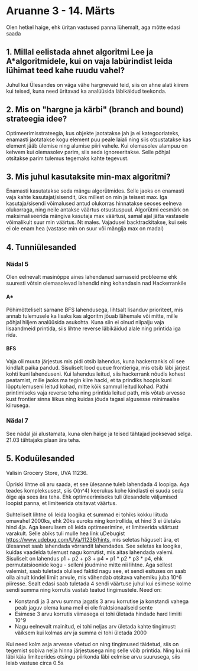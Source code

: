# Aruanne 3 - 14. Märts

Olen hetkel haige, ehk üritan vastused panna lühemalt, aga mõtte edasi saada

## 1. Millal eelistada ahnet algoritmi Lee ja A*algoritmidele, kui on vaja labürindist leida lühimat teed kahe ruudu vahel?

Juhul kui Ülesandes on väga vähe hargnevaid teid, siis on ahne alati kiirem kui teised, kuna need üritavad ka analüüsida
läbikäidud teekonda.

## 2. Mis on "hargne ja kärbi" (branch and bound) strateegia idee?

Optimeerimisstrateegia, kus objekte jaotatakse jah ja ei kategooriateks, enamasti jaotatakse kogu element puu peale
laiali ning siis otsustatakse kas element jääb ülemise ning alumise piiri vahele. Kui olemasolev alampuu on kehvem kui
olemasolev parim, siis seda ignoreeritakse. Selle põhjal otsitakse parim tulemus tegemaks kahte tegevust.

## 3. Mis juhul kasutaksite min-max algoritmi?

Enamasti kasutatakse seda mängu algorütmides. Selle jaoks on enamasti vaja kahte kasutajat/sisendit, üks millest on min
ja teisest max. Iga kasutaja/sisendi võimalused antud olukorras hinnatakse seoses eelneva olukorraga, ning neile antakse
väärtus otsustuspuul. Algorütmi eesmärk on maksimaliseerida mängiva kasutaja max väärtusi, samal ajal jätta vastasele
võimalikult suur min väärtus. Nt males. Vajadusel backtrackitakse, kui seis ei ole enam hea (vastase min on suur või
mängija max on madal)

## 4. Tunniülesanded

### Nädal 5

Olen eelnevalt masinõppe aines lahendanud sarnaseid probleeme ehk suuresti võtsin olemasolevad lahendid ning kohandasin
nad Hackerrankile

#### A*

Põhimõtteliselt sarnane BFS lahendusega, lihtsalt lisanduv prioriteet, mis annab tulemusele ka lisaks kas algoritm jõuab
lähemale või mitte, mille põhjal hiljem analüüsida asukohta. Kuna siin ei olnud niipalju vaja lisaandmeid printida, siis
lihtne reverse läbikäidud alale ning printida iga rida.

#### BFS

Vaja oli muuta järjestus mis pidi otsib lahendus, kuna hackerrankis oli see kindlalt paika pandud. Sisuliselt lood queue
frontieriga, mis otsib läbi järjest kohti kuni lahenduseni. Kui lahendus leitud, siis hackerrank nõudis kohest
peatamist, mille jaoks ma tegin kiire hacki, et ta prindiks hoopis kuni lõpptulemuseni leitud kohad, mitte kõik sammul
leitud kohad. Pathi printimiseks vaja reverse teha ning printida leitud path, mis võtab arvesse kust frontier sinna
liikus ning kuidas jõuda tagasi algusesse minimaalse kiirusega.

### Nädal 7

See nädal jäi alustamata, kuna olen haige ja teised tähtajad jooksevad selga. 21.03 tähtajaks plaan ära teha.

## 5. Koduülesanded

Valisin Grocery Store, UVA 11236.

Üpriski lihtne oli aru saada, et see ülesanne tuleb lahendada 4 loopiga. Aga teades kompleksusest, siis O(n^4) keerukus
kohe kindlasti ei suuda seda õige aja sees ära teha. Ehk optimeerimiseks tuli ülesandele väljumised loopist panna, et
limiteerida otsitavat väärtus.

Suhteliselt lihtne oli leida loogika et summad ei tohiks kokku liituda omavahel 2000ks, ehk 20ks euroks ning
kontrollida, et hind 3 ei ületaks hind 4ja. Aga keerulisem oli leida optimeerimine, et limiteerida väärtust varakult.
Selle abiks tuli mulle hea link uDebugist https://www.udebug.com/UVa/11236/hints, mis seletas häguselt ära, et ülesannet
saab lahendada võrrandit lahendades. See seletas ka loogika, kuidas vaadelda tulemust nagu korrutist, mis aitas
lahendada valemi. Sisuliselt on lahendus p1 + p2 + p3 + p4 = p1 * p2 * p3 * p4, ehk permutatsioonide kogu - selleni
jõudmine mitte nii lihtne. Aga sellest valemist, saab tuletada olulised faktid nagu see, et sendi esituses on saab olla
ainult kindel limiit arvule, mis vähendab otsitava vahemiku juba 10^6 piiresse. Sealt edasi saab tuletada 4 sendi
väärtuse juhul kui esimese kolme sendi summa ning korrutis vastab teatud tingimustele. Need on:

* Konstandi ja 3 arvu summa jagatis 3 arvu korrutise ja konstandi vahega peab jaguv olema kuna meil ei ole
  fraktsionaalseid sente
* Esimese 3 arvu korrutis viimasega ei tohi ületada hindade hard limiiti 10^9
* Nagu eelnevalt mainitud, ei tohi neljas arv ületada kahte tingimust: väiksem kui kolmas arv ja summa ei tohi ületada
  2000

Kui need kolm asja arvesse võetud on ning tingimused täidetud, siis on tegemist sobiva nelja hinna järjestusega ning
selle võib printida. Ning kui nii läbi käia limiteerides otsingu piirkonda läbi eelmise arvu suurusega, siis leiab
vastuse circa 0.5s